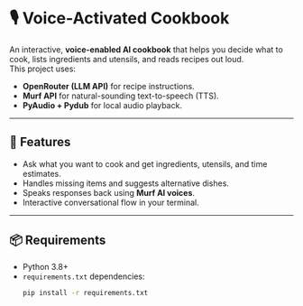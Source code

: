 # 🎙️ Voice-Activated Cookbook

An interactive, **voice-enabled AI cookbook** that helps you decide what to cook, lists ingredients and utensils, and reads recipes out loud.  
This project uses:
- **OpenRouter (LLM API)** for recipe instructions.
- **Murf API** for natural-sounding text-to-speech (TTS).
- **PyAudio + Pydub** for local audio playback.

---

## 🚀 Features
- Ask what you want to cook and get ingredients, utensils, and time estimates.
- Handles missing items and suggests alternative dishes.
- Speaks responses back using **Murf AI voices**.
- Interactive conversational flow in your terminal.

---

## 📦 Requirements
- Python 3.8+
- `requirements.txt` dependencies:
  ```bash
  pip install -r requirements.txt
